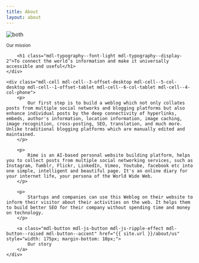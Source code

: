 ```yaml
---
title: About
layout: about
---
```


<div class="mdl-grid mdl-color--black">
    <div class="mdl-cell mdl-cell--4-offset-desktop mdl-cell--4-col-desktop mdl-cell--1-offset-tablet mdl-cell--6-col-tablet mdl-cell--4-col-phone">
        <img src="{{ site.url }}/assets/third-party/giphy.com/art-artist-on-tumblr-delirium-lab-3o85xpJDoAcPrVIeOs-downsized.gif" alt="both" style="max-width: 100%;">
    </div>
</div>
<div class="mdl-grid">
    <div class="mdl-cell mdl-cell--2-offset-desktop mdl-cell--8-col-desktop mdl-cell--1-offset-tablet mdl-cell--7-col-tablet mdl-cell--4-col-phone">
        <p><small>Our mission</small></p>
    
        <h1 class="mdl-typography--font-light mdl-typography--display-2">To connect the world’s information and make it universally accessible and useful</h1>
    </div>

    <div class="mdl-cell mdl-cell--3-offset-desktop mdl-cell--5-col-desktop mdl-cell--1-offset-tablet mdl-cell--6-col-tablet mdl-cell--4-col-phone">
        <p>
            Our first step is to build a weblog which not only collates posts from multiple social networks and blogging platforms but also enhance individual posts by the deep connectivity of hyperlinks, embeds, author's information, location information, image caching, image recognition, cross-posting, SEO, translation, and much more. Unlike traditional blogging platforms which are manually edited and maintained.
        </p>

        <p>
            Rime is an AI-based personal website building platform, helps you to collect posts from multiple social networking services, such as Instagram, Tumblr, Flickr, LinkedIn, Vimeo, Youtube, facebook etc into one simple, intelligent and beautiful page. It's an online diary for your internet life, your persona of the World Wide Web.
        </p>

        <p>
            Startups and companies can use this Weblog on their website to inform their visitor about their activities on the web. It helps them to build better SEO for their company without spending time and money on technology. 
        </p>

        <a class="mdl-button mdl-js-button mdl-js-ripple-effect mdl-button--raised mdl-button--accent" href="{{ site.url }}/about/us" style="width: 175px; margin-bottom: 10px;">
            Our story
        </a>
    </div>
</div>